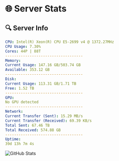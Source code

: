 # 🌐 Server Stats
## 🔍 Server Info
```yaml
CPU: Intel(R) Xeon(R) CPU E5-2699 v4 @ 1372.27MHz
CPU Usage: 7.30%
Cores: 44P | 88T
-----------------------------------
Memory:
Current Usage: 147.16 GB/503.74 GB
Available: 353.12 GB
-----------------------------------
Disk:
Current Usage: 113.31 GB/1.71 TB
Free: 1.52 TB
-----------------------------------
GPU:
No GPU detected
-----------------------------------
Network:
Current Transfer (Sent): 15.29 MB/s
Current Transfer (Received): 69.39 KB/s
Total Sent: 67.46 TB
Total Received: 574.88 GB
-----------------------------------
Uptime:
39d 13h 7m 4s
```
![GitHub Stats](https://img.shields.io/badge/Updated-2025-04-16_10:29:53-blue)